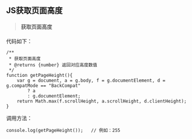 ## JS获取页面高度

> #### 获取页面高度

代码如下：

~~~
/**
 * 获取页面高度
 * @returns {number} 返回对应高度数值
 */
function getPageHeight(){
    var g = document, a = g.body, f = g.documentElement, d = g.compatMode == "BackCompat"
        ? a
        : g.documentElement;
    return Math.max(f.scrollHeight, a.scrollHeight, d.clientHeight);
}

~~~

调用方法：

~~~
console.log(getPageHeight());   // 例如：255
~~~

